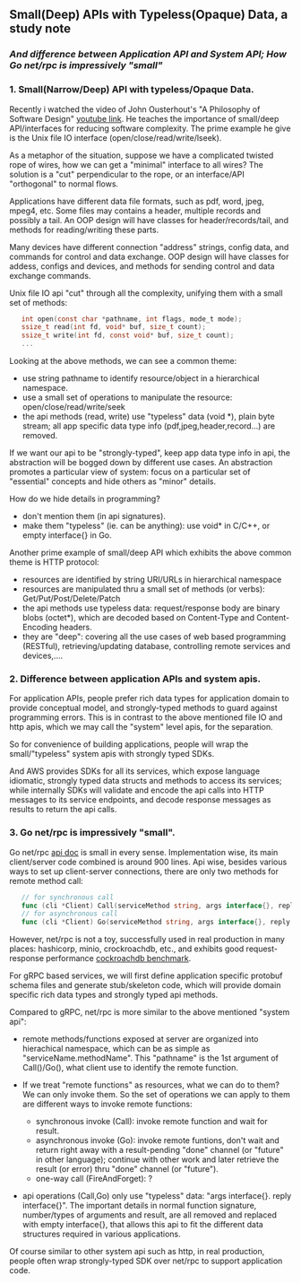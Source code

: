 ## Small(Deep) APIs with Typeless(Opaque) Data, a study note ##
### _And difference between Application API and System API; How Go net/rpc is impressively "small"_ ###

### **1. Small(Narrow/Deep) API with typeless/Opaque Data.** ###

   Recently i watched the video of John Ousterhout's "A Philosophy of Software Design" [youtube link](https://www.youtube.com/watch?v=bmSAYlu0NcY). He teaches the importance of small/deep API/interfaces for reducing software complexity. The prime example he give is the Unix file IO interface (open/close/read/write/lseek).

   As a metaphor of the situation, suppose we have a complicated twisted rope of wires, how we can get a "minimal" interface to all wires? The solution is a "cut" perpendicular to the rope, or an interface/API "orthogonal" to normal flows.

   Applications have different data file formats, such as pdf, word, jpeg, mpeg4, etc. Some files may contains a header, multiple records and possibly a tail. An OOP design will have classes for header/records/tail, and methods for reading/writing these parts.

   Many devices have different connection "address" strings, config data, and commands for control and data exchange. OOP design will have classes for addess, configs and devices, and methods for sending control and data exchange commands.

   Unix file IO api "cut" through all the complexity, unifying them with a small set of methods:
```c
   int open(const char *pathname, int flags, mode_t mode);
   ssize_t read(int fd, void* buf, size_t count);
   ssize_t write(int fd, const void* buf, size_t count);
   ...
```
   Looking at the above methods, we can see a common theme:

   * use string pathname to identify resource/object in a hierarchical namespace.
   * use a small set of operations to manipulate the resource: open/close/read/write/seek
   * the api methods (read, write) use "typeless" data (void *), plain byte stream; all app specific data type info (pdf,jpeg,header,record...) are removed.

   If we want our api to be "strongly-typed", keep app data type info in api, the abstraction will be bogged down by different use cases. An abstraction promotes a particular view of system: focus on a particular set of "essential" concepts and hide others as "minor" details.

   How do we hide details in programming?

   * don't mention them (in api signatures).
   * make them "typeless" (ie. can be anything): use void* in C/C++, or empty interface{} in Go.

   Another prime example of small/deep API which exhibits the above common theme is HTTP protocol:

   * resources are identified by string URI/URLs in hierarchical namespace
   * resources are manipulated thru a small set of methods (or verbs): Get/Put/Post/Delete/Patch
   * the api methods use typeless data: request/response body are binary blobs (octet*), which are decoded based on Content-Type and Content-Encoding headers.
   * they are "deep": covering all the use cases of web based programming (RESTful), retrieving/updating database, controlling remote services and devices,....

### **2. Difference between application APIs and system apis.** ###

   For application APIs, people prefer rich data types for application domain to provide conceptual model, and strongly-typed methods to guard against programming errors. This is in contrast to the above mentioned file IO and http apis, which we may call the "system" level apis, for the separation.

   So for convenience of building applications, people will wrap the small/"typeless" system apis with strongly typed SDKs.

   And AWS provides SDKs for all its services, which expose language idiomatic, strongly typed data structs and methods to access its services; while internally SDKs will validate and encode the api calls into HTTP messages to its service endpoints, and decode response messages as results to return the api calls.

### **3. Go net/rpc is impressively "small".** ###

   Go net/rpc [api doc](https://pkg.go.dev/net/rpc@go1.17) is small in every sense. Implementation wise, its main client/server code combined is around 900 lines. Api wise, besides various ways to set up client-server connections, there are only two methods for remote method call:
```go
   // for synchronous call
   func (cli *Client) Call(serviceMethod string, args interface{}, reply interface{}) error
   // for asynchronous call
   func (cli *Client) Go(serviceMethod string, args interface{}, reply interface{}, done chan *Call) *Call
```
   However, net/rpc is not a toy, successfully used in real production in many places: hashicorp, minio, crockroachdb, etc., and exhibits good request-response performance [cockroachdb benchmark](https://github.com/cockroachdb/rpc-bench).

   For gRPC based services, we will first define application specific protobuf schema files and generate stub/skeleton code, which will provide domain specific rich data types and strongly typed api methods.

   Compared to gRPC, net/rpc is more similar to the above mentioned "system api": 

   * remote methods/functions exposed at server are organized into hierachical namespace, which can be as simple as "serviceName.methodName". This "pathname" is the 1st argument of Call()/Go(), what client use to identify the remote function.
   * If we treat "remote functions" as resources, what we can do to them? We can only invoke them. So the set of operations we can apply to them are different ways to invoke remote functions:

      + synchronous invoke (Call): invoke remote function and wait for result.
      + asynchronous invoke (Go): invoke remote funtions, don't wait and return right away with a result-pending "done" channel (or "future" in other language); continue with other work and later retrieve the result (or error) thru "done" channel (or "future").
      + one-way call (FireAndForget): ?

   * api operations (Call,Go) only use "typeless" data: "args interface{}. reply interface{}". The important details in normal function signature,  number/types of arguments and result, are all removed and replaced with empty interface{}, that allows this api to fit the different data structures required in various applications.

   Of course similar to other system api such as http, in real production, people often wrap strongly-typed SDK over net/rpc to support application code.

